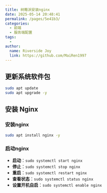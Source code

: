 ```yaml
---
title: 树莓派安装nginx
date: 2025-05-14 20:48:41
permalink: /pages/5e41b3/
categories:
  - 前端
  - 服务端配置
tags:
  - 
author: 
  name: Riverside Joy
  link: https://github.com/MaiRen1997
---
```

## 更新系统软件包

```sh
sudo apt update
sudo apt upgrade -y
```

## 安装 Nginx

### 安装nginx

```sh
sudo apt install nginx -y
```

### 启动nginx

- **启动**：`sudo systemctl start nginx`
- **停止**：`sudo systemctl stop nginx`
- **重启**：`sudo systemctl restart nginx`
- **查看状态**：`sudo systemctl status nginx`
- **设置开机自启**：`sudo systemctl enable nginx`